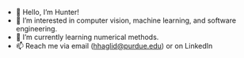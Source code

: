 - 👋 Hello, I’m Hunter!
- 👀 I’m interested in computer vision, machine learning, and software engineering.
- 🌱 I’m currently learning numerical methods.
- 📫 Reach me via email (hhaglid@purdue.edu) or on LinkedIn
<!--- 💞️ I’m looking to collaborate---> 

<!---
Hunter314/Hunter314 is a ✨ special ✨ repository because its `README.md` (this file) appears on your GitHub profile.
You can click the Preview link to take a look at your changes.
--->
